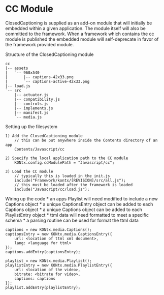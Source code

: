 CC Module
========

ClosedCaptioning is supplied as an add-on module that will initially be embedded
within a given application. The module itself will also be committed to the
framework. When a framework which contains the cc module is published the
embedded module will self-deprecate in favor of the framework provided module.

Structure of the ClosedCaptioning module
    
    cc
    |-- assets
    |   `-- 960x540
    |       |-- captions-42x33.png
    |       `-- captions-active-42x33.png
    |-- load.js
    `-- src
        |-- actuator.js
        |-- compatibility.js
        |-- controls.js
        |-- implements.js
        |-- manifest.js
        `-- media.js
        
Setting up the filesystem
    
    1) Add the ClosedCaptioning module
        // this can be put anywhere inside the Contents directory of an app
        Contents/Javascript/cc
    
    2) Specify the local application path to the CC module
        KONtx.config.ccModulePath = "Javascript/cc";
    
    3) Load the CC module
        // typically this is loaded in the init.js
        include("Framework/kontx/[REVISION]/src/all.js");
        // this must be loaded after the framework is loaded
        include("Javascript/cc/load.js");

Wiring up the code
    * an apps Playlist will need modified to include a new Captions object
    * a unique CaptionsEntry object can be added to each Captions object
    * a unique Captions object can be added to each PlaylistEntry object
    * ttml data will need formatted to meet a specific schema
    * a parsing routine can be used for format the ttml data
    
    captions = new KONtx.media.Captions();
    captionsEntry = new KONtx.media.CaptionsEntry({
        url: <location of ttml xml document>,
        lang: <language for ttml>
    });
    captions.addEntry(captionsEntry);

    playlist = new KONtx.media.Playlist(); 
    playlistEntry = new KONtx.media.PlaylistEntry({
        url: <location of the video>,
        bitrate: <bitrate for video>,
        captions: captions
    });
    playlist.addEntry(playlistEntry);

